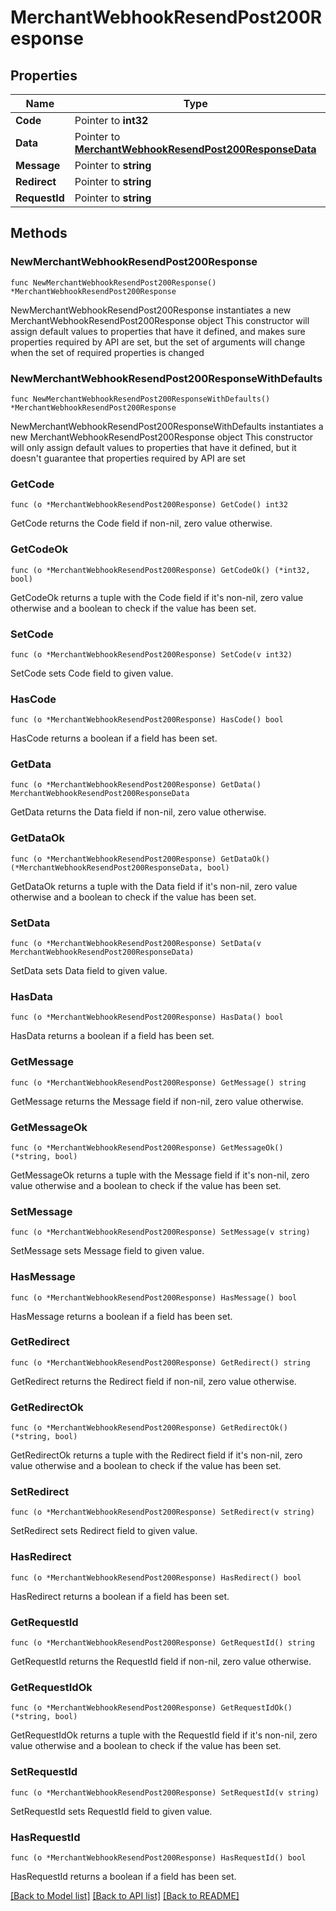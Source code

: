 # MerchantWebhookResendPost200Response

## Properties

Name | Type | Description | Notes
------------ | ------------- | ------------- | -------------
**Code** | Pointer to **int32** |  | [optional] 
**Data** | Pointer to [**MerchantWebhookResendPost200ResponseData**](MerchantWebhookResendPost200ResponseData.md) |  | [optional] 
**Message** | Pointer to **string** |  | [optional] 
**Redirect** | Pointer to **string** |  | [optional] 
**RequestId** | Pointer to **string** |  | [optional] 

## Methods

### NewMerchantWebhookResendPost200Response

`func NewMerchantWebhookResendPost200Response() *MerchantWebhookResendPost200Response`

NewMerchantWebhookResendPost200Response instantiates a new MerchantWebhookResendPost200Response object
This constructor will assign default values to properties that have it defined,
and makes sure properties required by API are set, but the set of arguments
will change when the set of required properties is changed

### NewMerchantWebhookResendPost200ResponseWithDefaults

`func NewMerchantWebhookResendPost200ResponseWithDefaults() *MerchantWebhookResendPost200Response`

NewMerchantWebhookResendPost200ResponseWithDefaults instantiates a new MerchantWebhookResendPost200Response object
This constructor will only assign default values to properties that have it defined,
but it doesn't guarantee that properties required by API are set

### GetCode

`func (o *MerchantWebhookResendPost200Response) GetCode() int32`

GetCode returns the Code field if non-nil, zero value otherwise.

### GetCodeOk

`func (o *MerchantWebhookResendPost200Response) GetCodeOk() (*int32, bool)`

GetCodeOk returns a tuple with the Code field if it's non-nil, zero value otherwise
and a boolean to check if the value has been set.

### SetCode

`func (o *MerchantWebhookResendPost200Response) SetCode(v int32)`

SetCode sets Code field to given value.

### HasCode

`func (o *MerchantWebhookResendPost200Response) HasCode() bool`

HasCode returns a boolean if a field has been set.

### GetData

`func (o *MerchantWebhookResendPost200Response) GetData() MerchantWebhookResendPost200ResponseData`

GetData returns the Data field if non-nil, zero value otherwise.

### GetDataOk

`func (o *MerchantWebhookResendPost200Response) GetDataOk() (*MerchantWebhookResendPost200ResponseData, bool)`

GetDataOk returns a tuple with the Data field if it's non-nil, zero value otherwise
and a boolean to check if the value has been set.

### SetData

`func (o *MerchantWebhookResendPost200Response) SetData(v MerchantWebhookResendPost200ResponseData)`

SetData sets Data field to given value.

### HasData

`func (o *MerchantWebhookResendPost200Response) HasData() bool`

HasData returns a boolean if a field has been set.

### GetMessage

`func (o *MerchantWebhookResendPost200Response) GetMessage() string`

GetMessage returns the Message field if non-nil, zero value otherwise.

### GetMessageOk

`func (o *MerchantWebhookResendPost200Response) GetMessageOk() (*string, bool)`

GetMessageOk returns a tuple with the Message field if it's non-nil, zero value otherwise
and a boolean to check if the value has been set.

### SetMessage

`func (o *MerchantWebhookResendPost200Response) SetMessage(v string)`

SetMessage sets Message field to given value.

### HasMessage

`func (o *MerchantWebhookResendPost200Response) HasMessage() bool`

HasMessage returns a boolean if a field has been set.

### GetRedirect

`func (o *MerchantWebhookResendPost200Response) GetRedirect() string`

GetRedirect returns the Redirect field if non-nil, zero value otherwise.

### GetRedirectOk

`func (o *MerchantWebhookResendPost200Response) GetRedirectOk() (*string, bool)`

GetRedirectOk returns a tuple with the Redirect field if it's non-nil, zero value otherwise
and a boolean to check if the value has been set.

### SetRedirect

`func (o *MerchantWebhookResendPost200Response) SetRedirect(v string)`

SetRedirect sets Redirect field to given value.

### HasRedirect

`func (o *MerchantWebhookResendPost200Response) HasRedirect() bool`

HasRedirect returns a boolean if a field has been set.

### GetRequestId

`func (o *MerchantWebhookResendPost200Response) GetRequestId() string`

GetRequestId returns the RequestId field if non-nil, zero value otherwise.

### GetRequestIdOk

`func (o *MerchantWebhookResendPost200Response) GetRequestIdOk() (*string, bool)`

GetRequestIdOk returns a tuple with the RequestId field if it's non-nil, zero value otherwise
and a boolean to check if the value has been set.

### SetRequestId

`func (o *MerchantWebhookResendPost200Response) SetRequestId(v string)`

SetRequestId sets RequestId field to given value.

### HasRequestId

`func (o *MerchantWebhookResendPost200Response) HasRequestId() bool`

HasRequestId returns a boolean if a field has been set.


[[Back to Model list]](../README.md#documentation-for-models) [[Back to API list]](../README.md#documentation-for-api-endpoints) [[Back to README]](../README.md)


